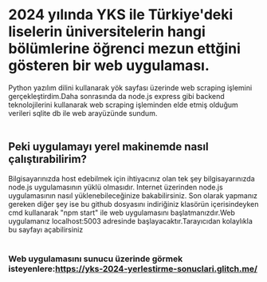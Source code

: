 # 2024 yılında YKS ile Türkiye'deki liselerin üniversitelerin hangi bölümlerine öğrenci mezun ettğini gösteren bir web uygulaması.
Python yazılım dilini kullanarak yök sayfası üzerinde web scraping işlemini gerçekleştirdim.Daha sonrasında da node.js express gibi backend teknolojilerini kullanarak web scraping işleminden elde etmiş olduğum verileri sqlite db ile web arayüzünde sundum.
<br>
<br>
## Peki uygulamayı yerel makinemde nasıl çalıştırabilirim?

Bilgisayarınızda host edebilmek için ihtiyacınız olan tek şey bilgisayarınızda node.js uygulamasının yüklü olmasıdır.
Internet üzerinden node.js uygulamasının nasıl yüklenebileceğinize bakabilirsiniz.
Son olarak yapmanız gereken diğer şey ise bu github dosyasını indiriğiniz klasörün içerisindeyken cmd kullanarak "npm start" ile 
web uygulamasını başlatmanızdır.Web uygulamanız localhost:5003 adresinde başlayacaktır.Tarayıcıdan kolaylıkla bu sayfayı açabilirsiniz
<br>
<br>
### Web uygulamasını sunucu üzerinde görmek isteyenlere:https://yks-2024-yerlestirme-sonuclari.glitch.me/
